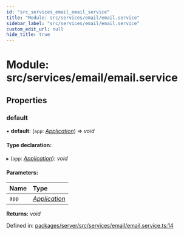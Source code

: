 ```yaml
---
id: "src_services_email_email_service"
title: "Module: src/services/email/email.service"
sidebar_label: "src/services/email/email.service"
custom_edit_url: null
hide_title: true
---
```


# Module: src/services/email/email.service

## Properties

### default

• **default**: (`app`: [*Application*](src_declarations.md#application)) => *void*

#### Type declaration:

▸ (`app`: [*Application*](src_declarations.md#application)): *void*

#### Parameters:

Name | Type |
:------ | :------ |
`app` | [*Application*](src_declarations.md#application) |

**Returns:** *void*

Defined in: [packages/server/src/services/email/email.service.ts:14](https://github.com/xr3ngine/xr3ngine/blob/66a84a950/packages/server/src/services/email/email.service.ts#L14)

